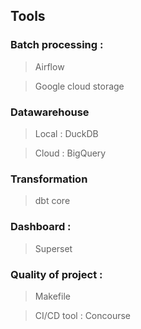 ## Tools 
### Batch processing :
  > Airflow

  > Google cloud storage

### Datawarehouse 
  > Local : DuckDB

  > Cloud : BigQuery

### Transformation
  > dbt core

### Dashboard :
  > Superset

### Quality of project :
  > Makefile

  > CI/CD tool : Concourse
